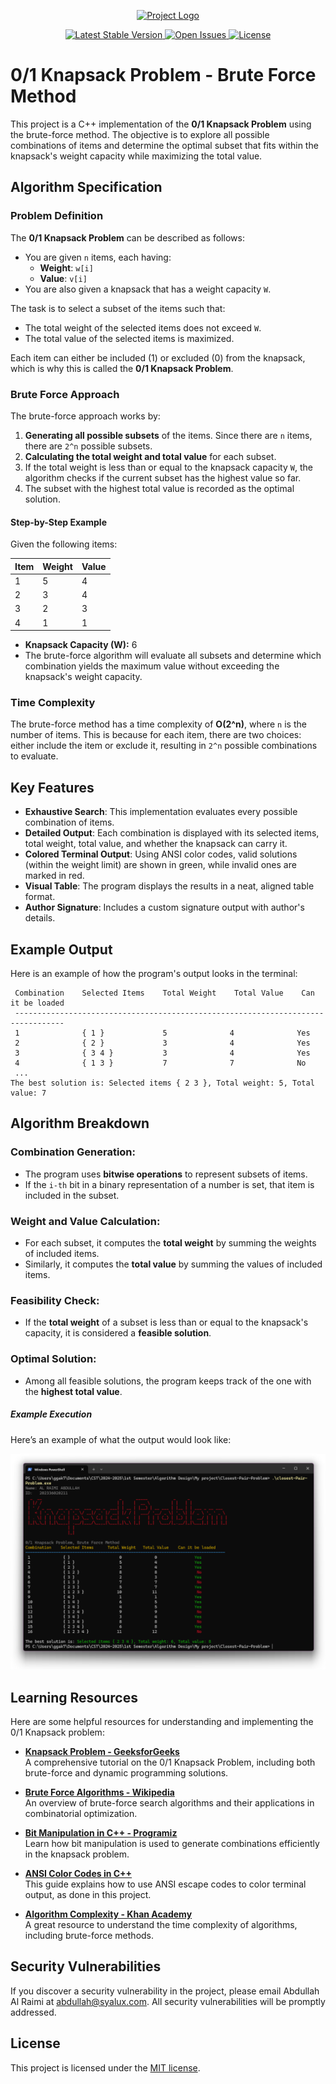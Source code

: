 <p align="center">
  <a href="https://syalux.com" target="_blank">
    <img src="../md/favicon.ico" width="80" alt="Project Logo">
  </a>
</p>

<p align="center">
  <a href="https://github.com/Al-rimi/Algorithm-design/releases">
    <img src="https://img.shields.io/github/v/release/Al-rimi/Algorithm-design" alt="Latest Stable Version">
  </a>
  <a href="https://github.com/Al-rimi/Algorithm-design/issues">
    <img src="https://img.shields.io/github/issues/Al-rimi/Algorithm-design" alt="Open Issues">
  </a>
  <a href="https://opensource.org/licenses/MIT">
    <img src="https://img.shields.io/badge/license-MIT-blue.svg" alt="License">
  </a>
</p>

# 0/1 Knapsack Problem - Brute Force Method

This project is a C++ implementation of the **0/1 Knapsack Problem** using the brute-force method. The objective is to explore all possible combinations of items and determine the optimal subset that fits within the knapsack's weight capacity while maximizing the total value.

## Algorithm Specification

### Problem Definition

The **0/1 Knapsack Problem** can be described as follows:
- You are given `n` items, each having:
  - **Weight**: `w[i]`
  - **Value**: `v[i]`
- You are also given a knapsack that has a weight capacity `W`.

The task is to select a subset of the items such that:
- The total weight of the selected items does not exceed `W`.
- The total value of the selected items is maximized.

Each item can either be included (1) or excluded (0) from the knapsack, which is why this is called the **0/1 Knapsack Problem**.

### Brute Force Approach

The brute-force approach works by:
1. **Generating all possible subsets** of the items. Since there are `n` items, there are `2^n` possible subsets.
2. **Calculating the total weight and total value** for each subset.
3. If the total weight is less than or equal to the knapsack capacity `W`, the algorithm checks if the current subset has the highest value so far.
4. The subset with the highest total value is recorded as the optimal solution.

#### Step-by-Step Example

Given the following items:

| Item | Weight | Value |
|------|--------|-------|
|  1   |   5    |   4   |
|  2   |   3    |   4   |
|  3   |   2    |   3   |
|  4   |   1    |   1   |

- **Knapsack Capacity (W):** 6  
- The brute-force algorithm will evaluate all subsets and determine which combination yields the maximum value without exceeding the knapsack's weight capacity.

### Time Complexity
The brute-force method has a time complexity of **O(2^n)**, where `n` is the number of items. This is because for each item, there are two choices: either include the item or exclude it, resulting in `2^n` possible combinations to evaluate.

## Key Features

- **Exhaustive Search**: This implementation evaluates every possible combination of items.
- **Detailed Output**: Each combination is displayed with its selected items, total weight, total value, and whether the knapsack can carry it.
- **Colored Terminal Output**: Using ANSI color codes, valid solutions (within the weight limit) are shown in green, while invalid ones are marked in red.
- **Visual Table**: The program displays the results in a neat, aligned table format.
- **Author Signature**: Includes a custom signature output with author's details.

## Example Output

Here is an example of how the program's output looks in the terminal:

```shell
 Combination    Selected Items    Total Weight    Total Value    Can it be loaded
 ---------------------------------------------------------------------------------
 1              { 1 }             5              4              Yes
 2              { 2 }             3              4              Yes
 3              { 3 4 }           3              4              Yes
 4              { 1 3 }           7              7              No
 ...
The best solution is: Selected items { 2 3 }, Total weight: 5, Total value: 7
```

## Algorithm Breakdown

### Combination Generation:
- The program uses **bitwise operations** to represent subsets of items.
- If the `i-th` bit in a binary representation of a number is set, that item is included in the subset.

### Weight and Value Calculation:
- For each subset, it computes the **total weight** by summing the weights of included items.
- Similarly, it computes the **total value** by summing the values of included items.

### Feasibility Check:
- If the **total weight** of a subset is less than or equal to the knapsack's capacity, it is considered a **feasible solution**.

### Optimal Solution:
- Among all feasible solutions, the program keeps track of the one with the **highest total value**.

##### Example Execution
Here’s an example of what the output would look like:

![Project Screenshot](Screenshot.png)


## Learning Resources

Here are some helpful resources for understanding and implementing the 0/1 Knapsack problem:

- [**Knapsack Problem - GeeksforGeeks**](https://www.geeksforgeeks.org/0-1-knapsack-problem-dp-10/)  
  A comprehensive tutorial on the 0/1 Knapsack Problem, including both brute-force and dynamic programming solutions.

- [**Brute Force Algorithms - Wikipedia**](https://en.wikipedia.org/wiki/Brute-force_search)  
  An overview of brute-force search algorithms and their applications in combinatorial optimization.

- [**Bit Manipulation in C++ - Programiz**](https://www.programiz.com/cpp-programming/bitwise-operators)  
  Learn how bit manipulation is used to generate combinations efficiently in the knapsack problem.

- [**ANSI Color Codes in C++**](https://tldp.org/HOWTO/Bash-Prompt-HOWTO/x329.html)  
  This guide explains how to use ANSI escape codes to color terminal output, as done in this project.

- [**Algorithm Complexity - Khan Academy**](https://www.khanacademy.org/computing/computer-science/algorithms/algorithmic-efficiency/a/big-o-notation)  
  A great resource to understand the time complexity of algorithms, including brute-force methods.

## Security Vulnerabilities

If you discover a security vulnerability in the project, please email Abdullah Al Raimi at [abdullah@syalux.com](mailto:abdullah@syalux.com). All security vulnerabilities will be promptly addressed.

## License

This project is licensed under the [MIT license](../LICENSE).
